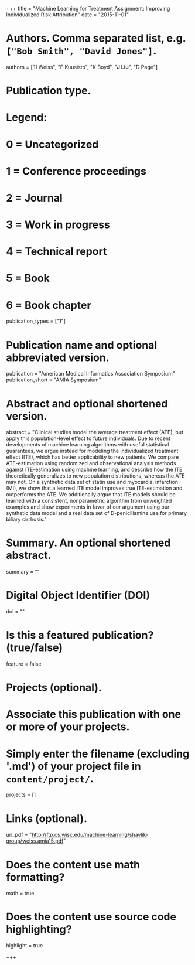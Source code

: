 +++
title = "Machine Learning for Treatment Assignment: Improving Individualized Risk Attribution"
date = "2015-11-01"

# Authors. Comma separated list, e.g. `["Bob Smith", "David Jones"]`.
authors = ["J Weiss", "F Kuusisto", "K Boyd", "__J Liu__", "D Page"]

# Publication type.
# Legend:
# 0 = Uncategorized
# 1 = Conference proceedings
# 2 = Journal
# 3 = Work in progress
# 4 = Technical report
# 5 = Book
# 6 = Book chapter
publication_types = ["1"]

# Publication name and optional abbreviated version.
publication = "American Medical Informatics Association Symposium"
publication_short = "AMIA Symposium"

# Abstract and optional shortened version.
abstract = "Clinical studies model the average treatment effect (ATE), but apply this population-level effect to future individuals. Due to recent developments of machine learning algorithms with useful statistical guarantees, we argue instead for modeling the individualized treatment effect (ITE), which has better applicability to new patients. We compare ATE-estimation using randomized and observational analysis methods against ITE-estimation using machine learning, and describe how the ITE theoretically generalizes to new population distributions, whereas the ATE may not. On a synthetic data set of statin use and myocardial infarction (MI), we show that a learned ITE model improves true ITE-estimation and outperforms the ATE. We additionally argue that ITE models should be learned with a consistent, nonparametric algorithm from unweighted examples and show experiments in favor of our argument using our synthetic data model and a real data set of D-penicillamine use for primary biliary cirrhosis."

# Summary. An optional shortened abstract.
summary = ""

# Digital Object Identifier (DOI)
doi = ""

# Is this a featured publication? (true/false)
feature = false

# Projects (optional).
#   Associate this publication with one or more of your projects.
#   Simply enter the filename (excluding '.md') of your project file in `content/project/`.
projects = []

# Links (optional).
url_pdf = "http://ftp.cs.wisc.edu/machine-learning/shavlik-group/weiss.amia15.pdf"

# Does the content use math formatting?
math = true

# Does the content use source code highlighting?
highlight = true

+++

